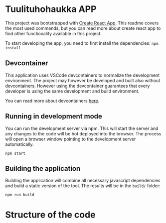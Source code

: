 # Tuulituhohaukka APP

This project was bootstrapped with [Create React App](https://github.com/facebook/create-react-app). This readme covers the most used commands, but you can read more about create react app to find other functionality available in this project.

To start developing the app, you need to first install the dependencies: `npm install`

## Devcontainer

This application uses VSCode devcontainers to normalize the development environment. The project may however be developed and built also without devcontainers. However using the devcontainer guarantees that every developer is using the same development and build environment.

You can read more about devcontainers [here](https://code.visualstudio.com/docs/remote/containers).

## Running in development mode

You can run the development server via npm. This will start the server and any changes to the code will be hot deployed into the browser. The process will open a browser window pointing to the development server automatically.

`npm start`

## Building the application

Building the application will combine all necessary javascript dependencies and build a static version of the tool. The results will be in the `build/` folder:

`npm run build`

# Structure of the code


